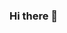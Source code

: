 ### Hi there 👋

<!--
**thuongnn/thuongnn** is a ✨ _special_ ✨ repository because its `README.md` (this file) appears on your GitHub profile.

Here are some ideas to get you started:

🔭 I’m currently working on Viettel Cyber Security
🌱 I’m currently learning kubernetes, golang, microservice architecture,...
- 💬 Ask me about ...
- 📫 How to reach me: ...
- 😄 Pronouns: ...
- ⚡ Fun fact: ...
-->
